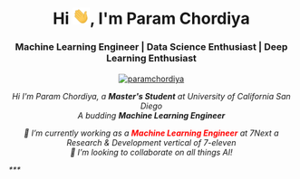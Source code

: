 

<h1 align="center">Hi <img src="https://raw.githubusercontent.com/ABSphreak/ABSphreak/master/gifs/Hi.gif" width="30px">, I'm Param Chordiya</h1>
<h3 align="center">Machine Learning Engineer | Data Science Enthusiast | Deep Learning Enthusiast</h3>
<p align="center">
<a href="https://www.linkedin.com/in/paramchordiya/" target="blank"><img align="center" src="https://cdn.jsdelivr.net/npm/simple-icons@3.0.1/icons/linkedin.svg" alt="paramchordiya" height="30" width="40" /></a>
</p>
</p>



<p align="center">
  <em>
    Hi I'm Param Chordiya, a <b>Master's Student</b> at University of California San Diego<br>
    A budding <b>Machine Learning Engineer</b> 
</p>

<p align="center">
  <em>
  🔭 I’m currently working as a <b style="color:red;">Machine Learning Engineer</b> at 7Next a Research & Development vertical of 7-eleven<br>
    👯 I’m looking to collaborate on all things AI!<br>
</p>
***

<!--
**ParamChordiya/ParamChordiya** is a ✨ _special_ ✨ repository because its `README.md` (this file) appears on your GitHub profile.

Here are some ideas to get you started:

- 🔭 I’m currently working on ...
- 🌱 I’m currently learning ...
- 👯 I’m looking to collaborate on ...
- 🤔 I’m looking for help with ...
- 💬 Ask me about ...
- 📫 How to reach me: ...
- 😄 Pronouns: ...
- ⚡ Fun fact: ...
-->
